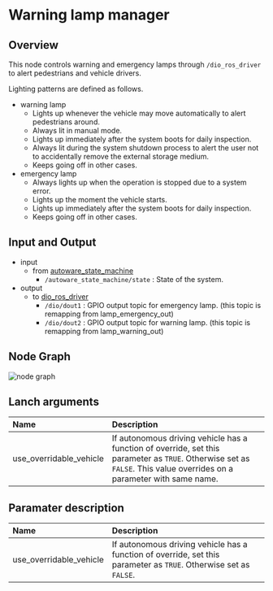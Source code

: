 # Warning lamp manager

## Overview
This node controls warning and emergency lamps through `/dio_ros_driver` to alert pedestrians and vehicle drivers.

Lighting patterns are defined as follows.
- warning lamp
  - Lights up whenever the vehicle may move automatically to alert pedestrians around.
  - Always lit in manual mode. 
  - Lights up immediately after the system boots for daily inspection.
  - Always lit during the system shutdown process to alert the user not to accidentally remove the external storage medium.
  - Keeps going off in other cases.
- emergency lamp
  - Always lights up when the operation is stopped due to a system error.
  - Lights up the moment the vehicle starts.
  - Lights up immediately after the system boots for daily inspection.
  - Keeps going off in other cases.

## Input and Output
- input
  - from [autoware_state_machine](https://github.com/eve-autonomy/autoware_state_machine/)
    - `/autoware_state_machine/state` : State of the system.
- output
  - to [dio_ros_driver](https://github.com/tier4/dio_ros_driver/)
    - `/dio/dout1` : GPIO output topic for emergency lamp. (this topic is remapping from lamp_emergency_out)
    - `/dio/dout2` : GPIO output topic for warning lamp. (this topic is remapping from lamp_warning_out)
## Node Graph
![node graph](http://www.plantuml.com/plantuml/proxy?src=https://raw.githubusercontent.com/eve-autonomy/warning_lamp_manager/docs/node_graph.pu)

## Lanch arguments
|Name                   |Description|
|:----------------------|:----------|
|use_overridable_vehicle|If autonomous driving vehicle has a function of override, set this parameter as `TRUE`. Otherwise set as `FALSE`. This value overrides on a parameter with same name.|

## Paramater description
|Name                   |Description|
|:----------------------|:----------|
|use_overridable_vehicle|If autonomous driving vehicle has a function of override, set this parameter as `TRUE`. Otherwise set as `FALSE`.|
